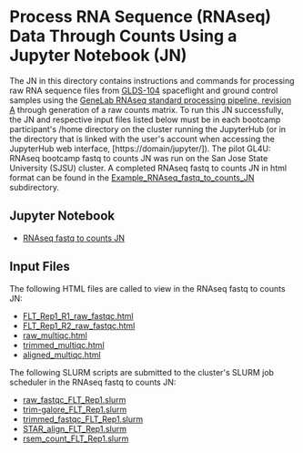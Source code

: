 # Process RNA Sequence (RNAseq) Data Through Counts Using a Jupyter Notebook (JN)

The JN in this directory contains instructions and commands for processing raw RNA sequence files from [GLDS-104](https://genelab-data.ndc.nasa.gov/genelab/accession/GLDS-104/) spaceflight and ground control samples using the [GeneLab RNAseq standard processing pipeline, revision A](https://github.com/nasa/GeneLab_Data_Processing/blob/master/RNAseq/Previous_GL-DPPD-7101_Revisions/GL-DPPD-7101-A.md) through generation of a raw counts matrix. To run this JN successfully, the JN and respective input files listed below must be in each bootcamp participant's /home directory on the cluster running the JupyterHub (or in the directory that is linked with the user's account when accessing the JupyterHub web interface, [https://domain/jupyter/]). The pilot GL4U: RNAseq bootcamp fastq to counts JN was run on the San Jose State University (SJSU) cluster. A completed RNAseq fastq to counts JN in html format can be found in the [Example_RNAseq_fastq_to_counts_JN](Example_RNAseq_fastq_to_counts_JN) subdirectory.

## Jupyter Notebook
- [RNAseq fastq to counts JN](RNAseq_fastq_to_counts_JN_06-2021.ipynb)

## Input Files
The following HTML files are called to view in the RNAseq fastq to counts JN:
- [FLT_Rep1_R1_raw_fastqc.html](FLT_Rep1_R1_raw_fastqc.html)
- [FLT_Rep1_R2_raw_fastqc.html](FLT_Rep1_R2_raw_fastqc.html)
- [raw_multiqc.html](raw_multiqc.html)
- [trimmed_multiqc.html](trimmed_multiqc.html)
- [aligned_multiqc.html](aligned_multiqc.html)

The following SLURM scripts are submitted to the cluster's SLURM job scheduler in the RNAseq fastq to counts JN:
- [raw_fastqc_FLT_Rep1.slurm](raw_fastqc_FLT_Rep1.slurm)
- [trim-galore_FLT_Rep1.slurm](trim-galore_FLT_Rep1.slurm)
- [trimmed_fastqc_FLT_Rep1.slurm](trimmed_fastqc_FLT_Rep1.slurm)
- [STAR_align_FLT_Rep1.slurm](STAR_align_FLT_Rep1.slurm)
- [rsem_count_FLT_Rep1.slurm](rsem_count_FLT_Rep1.slurm)
